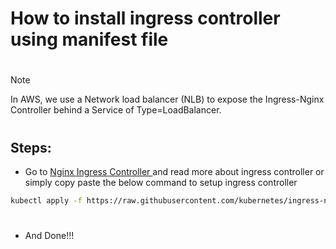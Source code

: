 # How to install ingress controller using manifest file
#
> [!Note]
> In AWS, we use a Network load balancer (NLB) to expose the Ingress-Nginx Controller behind a Service of Type=LoadBalancer.
#

## Steps:
- Go to <a href="https://kubernetes.github.io/ingress-nginx/deploy/#aws"> Nginx Ingress Controller </a> and read more about ingress controller or simply copy paste the below command to setup ingress controller
```bash
kubectl apply -f https://raw.githubusercontent.com/kubernetes/ingress-nginx/controller-v1.11.2/deploy/static/provider/aws/deploy.yaml
```
#
- And Done!!!


